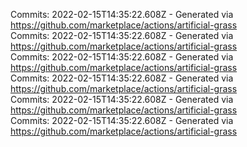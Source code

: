 Commits: 2022-02-15T14:35:22.608Z - Generated via https://github.com/marketplace/actions/artificial-grass
<br>
Commits: 2022-02-15T14:35:22.608Z - Generated via https://github.com/marketplace/actions/artificial-grass
<br>
Commits: 2022-02-15T14:35:22.608Z - Generated via https://github.com/marketplace/actions/artificial-grass
<br>
Commits: 2022-02-15T14:35:22.608Z - Generated via https://github.com/marketplace/actions/artificial-grass
<br>
Commits: 2022-02-15T14:35:22.608Z - Generated via https://github.com/marketplace/actions/artificial-grass
<br>
Commits: 2022-02-15T14:35:22.608Z - Generated via https://github.com/marketplace/actions/artificial-grass
<br>
